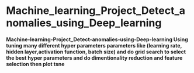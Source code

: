 # Machine_learning_Project_Detect_anomalies_using_Deep_learning


#### Machine-learning-Project_Detect-anomalies-using-Deep-learning Using tuning many different hyper parameters parameters like (learning rate, hidden layer,activation function, batch size) and do grid search to select the best hyper parameters and do dimentionality reduction and feature selection then plot tsne
